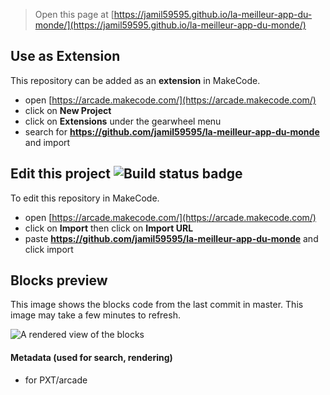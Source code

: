  


> Open this page at [https://jamil59595.github.io/la-meilleur-app-du-monde/](https://jamil59595.github.io/la-meilleur-app-du-monde/)

## Use as Extension

This repository can be added as an **extension** in MakeCode.

* open [https://arcade.makecode.com/](https://arcade.makecode.com/)
* click on **New Project**
* click on **Extensions** under the gearwheel menu
* search for **https://github.com/jamil59595/la-meilleur-app-du-monde** and import

## Edit this project ![Build status badge](https://github.com/jamil59595/la-meilleur-app-du-monde/workflows/MakeCode/badge.svg)

To edit this repository in MakeCode.

* open [https://arcade.makecode.com/](https://arcade.makecode.com/)
* click on **Import** then click on **Import URL**
* paste **https://github.com/jamil59595/la-meilleur-app-du-monde** and click import

## Blocks preview

This image shows the blocks code from the last commit in master.
This image may take a few minutes to refresh.

![A rendered view of the blocks](https://github.com/jamil59595/la-meilleur-app-du-monde/raw/master/.github/makecode/blocks.png)

#### Metadata (used for search, rendering)

* for PXT/arcade
<script src="https://makecode.com/gh-pages-embed.js"></script><script>makeCodeRender("{{ site.makecode.home_url }}", "{{ site.github.owner_name }}/{{ site.github.repository_name }}");</script>
